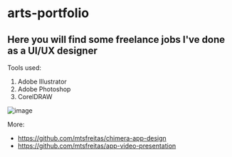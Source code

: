 # arts-portfolio

## Here you will find some freelance jobs I've done as a UI/UX designer

Tools used:

1. Adobe Illustrator
2. Adobe Photoshop
3. CorelDRAW

![image](https://github.com/mtsfreitas/arts-portfolio/assets/21324690/8e9283f1-47c0-430a-b568-2998648fd3a1)

More: 
* https://github.com/mtsfreitas/chimera-app-design
* https://github.com/mtsfreitas/app-video-presentation
